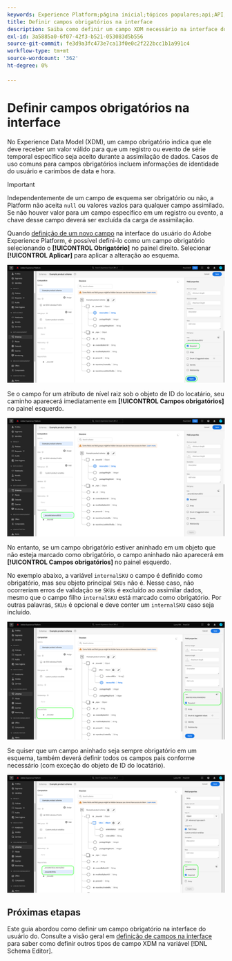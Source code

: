 ```yaml
---
keywords: Experience Platform;página inicial;tópicos populares;api;API;XDM;sistema XDM;modelo de dados de experiência;modelo de dados;iu;espaço de trabalho;obrigatório;campo;
title: Definir campos obrigatórios na interface
description: Saiba como definir um campo XDM necessário na interface do usuário do Experience Platform.
exl-id: 3a5885a0-6f07-42f3-b521-053083d5b556
source-git-commit: fe3d9a3fc473e7ca13f0e0c2f222bcc1b1a991c4
workflow-type: tm+mt
source-wordcount: '362'
ht-degree: 0%

---
```


# Definir campos obrigatórios na interface

No Experience Data Model (XDM), um campo obrigatório indica que ele deve receber um valor válido para que um registro ou evento de série temporal específico seja aceito durante a assimilação de dados. Casos de uso comuns para campos obrigatórios incluem informações de identidade do usuário e carimbos de data e hora.

>[!IMPORTANT]
>
>Independentemente de um campo de esquema ser obrigatório ou não, a Platform não aceita `null` ou valores vazios para qualquer campo assimilado. Se não houver valor para um campo específico em um registro ou evento, a chave desse campo deverá ser excluída da carga de assimilação.

Quando [definição de um novo campo](./overview.md#define) na interface do usuário do Adobe Experience Platform, é possível defini-lo como um campo obrigatório selecionando o **[!UICONTROL Obrigatório]** no painel direito. Selecionar **[!UICONTROL Aplicar]** para aplicar a alteração ao esquema.

![Caixa de seleção Obrigatória](../../images/ui/fields/required/root.png)

Se o campo for um atributo de nível raiz sob o objeto de ID do locatário, seu caminho aparecerá imediatamente em **[!UICONTROL Campos obrigatórios]** no painel esquerdo.

![Campo obrigatório de nível raiz](../../images/ui/fields/required/applied.png)

No entanto, se um campo obrigatório estiver aninhado em um objeto que não esteja marcado como obrigatório, o campo aninhado não aparecerá em **[!UICONTROL Campos obrigatórios]** no painel esquerdo.

No exemplo abaixo, a variável `internalSKU` o campo é definido como obrigatório, mas seu objeto principal `SKUs` não é. Nesse caso, não ocorreriam erros de validação se `SKUs` é excluído ao assimilar dados, mesmo que o campo filho `internalSKU` está marcado como obrigatório. Por outras palavras, `SKUs` é opcional e deve conter um `internalSKU` caso seja incluído.

![Campo obrigatório aninhado](../../images/ui/fields/required/nested.png)

Se quiser que um campo aninhado seja sempre obrigatório em um esquema, também deverá definir todos os campos pais conforme necessário (com exceção do objeto de ID do locatário).

![Campos obrigatórios pai e filho](../../images/ui/fields/required/parent-and-child.png)

## Próximas etapas

Este guia abordou como definir um campo obrigatório na interface do usuário do. Consulte a visão geral em [definição de campos na interface](./overview.md#special) para saber como definir outros tipos de campo XDM na variável [!DNL Schema Editor].
